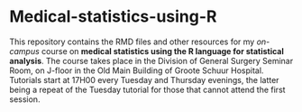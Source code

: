 # Medical-statistics-using-R
This repository contains the RMD files and other resources for my _on-campus_ course on __medical statistics using the R language for statistical analysis__.
The course takes place in the Division of General Surgery Seminar Room, on J-floor in the Old Main Building of Groote Schuur Hospital.  Tutorials start at 17H00 every Tuesday and Thursday evenings, the latter being a repeat of the Tuesday tutorial for those that cannot attend the first session.
